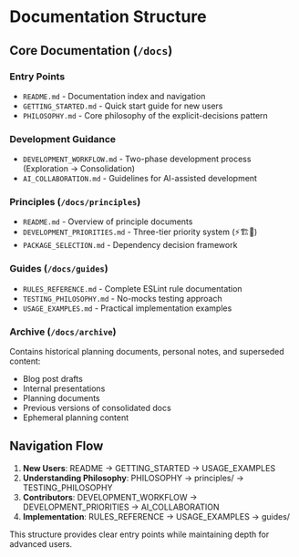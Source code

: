 # Documentation Structure

## Core Documentation (`/docs`)

### Entry Points

- `README.md` - Documentation index and navigation
- `GETTING_STARTED.md` - Quick start guide for new users
- `PHILOSOPHY.md` - Core philosophy of the explicit-decisions pattern

### Development Guidance

- `DEVELOPMENT_WORKFLOW.md` - Two-phase development process (Exploration → Consolidation)
- `AI_COLLABORATION.md` - Guidelines for AI-assisted development

### Principles (`/docs/principles`)

- `README.md` - Overview of principle documents
- `DEVELOPMENT_PRIORITIES.md` - Three-tier priority system (⚡🏗️🚀)
- `PACKAGE_SELECTION.md` - Dependency decision framework

### Guides (`/docs/guides`)

- `RULES_REFERENCE.md` - Complete ESLint rule documentation
- `TESTING_PHILOSOPHY.md` - No-mocks testing approach
- `USAGE_EXAMPLES.md` - Practical implementation examples

### Archive (`/docs/archive`)

Contains historical planning documents, personal notes, and superseded content:

- Blog post drafts
- Internal presentations
- Planning documents
- Previous versions of consolidated docs
- Ephemeral planning content

## Navigation Flow

1. **New Users**: README → GETTING_STARTED → USAGE_EXAMPLES
2. **Understanding Philosophy**: PHILOSOPHY → principles/ → TESTING_PHILOSOPHY
3. **Contributors**: DEVELOPMENT_WORKFLOW → DEVELOPMENT_PRIORITIES → AI_COLLABORATION
4. **Implementation**: RULES_REFERENCE → USAGE_EXAMPLES → guides/

This structure provides clear entry points while maintaining depth for advanced users.
